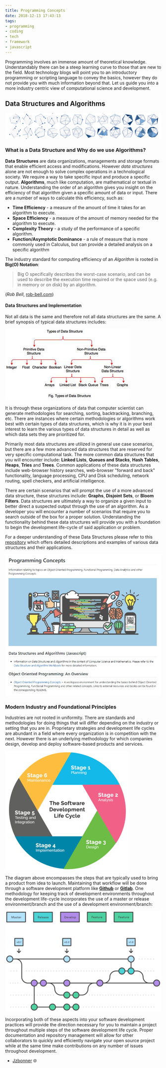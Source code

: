 ```yaml
---
title: Programming Concepts
date: 2018-12-13 17:43:13
tags: 
- programming 
- coding 
- tech 
- framework 
- javascript 
---
```

Programming involves an immense amount of theoretical knowledge. Understandably there can be a steep learning curve to those that are new to the field. Most technology blogs will point you to an introductory programming or scripting language to convey the basics, however they do not provide you with much information beyond that. Let us guide you into a more industry centric view of computational science and development. 

## Data Structures and Algorithms 
![Image1](https://raw.githubusercontent.com/Developer-Handshake/Developer-Handshake.github.io/org-page/img-media/dsa-img.jpg)

### What is a Data Structure and Why do we use Algorithms? 
**Data Structures** are data organizations, managements and storage formats that enable efficient access and modifications. However  _data structures_ alone are not enough to solve complex operations in a technological society. We require a way to take specific input and produce a specific output. **Algorithms**, much like computation, are mathematical or textual in nature. Understanding the order of an algorithm gives you insight on the efficiency of that algorithm given a specific amount of data or input. There are a number of ways to calculate this efficiency, such as: 

* **Time Efficiency** - a measure of the amount of time it takes for an algorithm to execute. 
* **Space Efficiency** - a measure of the amount of memory needed for the algorithm to execute. 
* **Complexity Theory** - a study of the performance of a specific algorithm. 
* **Function/Asymptotic Dominance** - a rule of measure that is more commonly used in Calculus, but can provide a detailed analysis on a specific algorithm 

The industry standard for computing efficiency of an _Algorithm_ is rooted in **Big(O) Notation**:

> Big O specifically describes the worst-case scenario, and can be used to describe the execution time required or the space used (e.g. in memory or on disk) by an algorithm.

(_Rob Bell_, [rob-bell.com](https://rob-bell.net/2009/06/a-beginners-guide-to-big-o-notation/))

#### Data Structures and Implementation
Not all data is the same and therefore not all data structures are the same. A brief synopsis of typical data structures includes: 

![Diagram1](https://raw.githubusercontent.com/Developer-Handshake/Developer-Handshake.github.io/org-page/img-media/data-structures.jpeg)

It is through these organizations of data that computer scientist can generate methodologies for searching, sorting, backtracking, branching, etc. There are instances where certain methodologies or algorithms work best with certain types of data structures, which is why it is in your best interest to learn the various types of data structures in detail as well as which data sets they are prioritized for. 

Primarily most data structures are utilized in general use case scenarios, but there are a few more advanced data structures that are reserved for very specific computational task. The more common data structures that you will encounter include: **Linked Lists**, **Queues and Stacks**, **Hash Tables**, **Heaps**, **Tries** and **Trees**. Common applications of these data structures include web-browser history searches, web-browser "forward and back" functionality, language processing, CPU and Disk scheduling, network routing, spell checkers, and artificial intelligence. 

There are certain scenarios that will prompt the use of a more advanced data structure, these structures include: **Graphs**, **Disjoint Sets**, or **Bloom Filters**. Data structures are ultimately a way to organize a given input to better direct a suspected output through the use of an algorithm. As a developer you will encounter a number of scenarios that require you to search outside of the box for a proper solution. Understanding the functionality behind these data structures will provide you with a foundation to begin the development life-cycle of said application or problem.

For a deeper understanding of these Data Structures please refer to this [repository](https://github.com/Jzbonner/ProgrammingConcepts) which offers detailed descriptions and examples of various data structures and their applications. 

![Diagram2](https://raw.githubusercontent.com/Developer-Handshake/Developer-Handshake.github.io/org-page/img-media/prog-concepts.jpg)

### Modern Industry and Foundational Principles 
Industries are not rooted in uniformity. There are standards and methodologies for doing things that will differ depending on the industry or setting that you are in. Proprietary strategies and development life cycles are abundant in a field where every organization is in competition with the next. However there is an underlying methodology for which companies design, develop and deploy software-based products and services. 

![Diagram3](https://raw.githubusercontent.com/Developer-Handshake/Developer-Handshake.github.io/org-page/img-media/sdlc.png)

The diagram above encompasses the steps that are typically used to bring a product from idea to launch. Maintaining that workflow will be done through a software development platform like **[Github](https://github.com/)** or **[Gitlab](https://gitlab.com/)**. One methodology for keeping track of development environments throughout the development life-cycle incorporates the use of a master or release environment/branch and the use of a development environment/branch: 

![Diagram4](https://raw.githubusercontent.com/Developer-Handshake/Developer-Handshake.github.io/org-page/img-media/github.png)

Incorporating both of these aspects into your software development practices will provide the direction necessary for you to maintain a project throughout multiple steps of the software development life cycle. Proper documentation and repository management will allow for other collaborators to quickly and efficiently navigate your open source project while at the same time make contributions on any number of issues throughout development. 

- [Jzbonner](https://github.com/Jzbonner) 🌐
